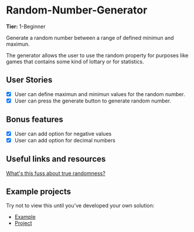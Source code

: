 # Random-Number-Generator

**Tier:** 1-Beginner

Generate a random number between a range of defined minimun and maximun.

The generator allows the user to use the random property for purposes like games that contains some kind of lottary or for statistics.

## User Stories

-   [X] User can define maximun and minimun values for the random number.
-   [X] User can press the generate button to generate random number.

## Bonus features

-   [X] User can add option for negative values
-   [X] User can add option for decimal numbers

## Useful links and resources

[What's this fuss about true randomness?](https://www.random.org/)

## Example projects

Try not to view this until you've developed your own solution:

-   [Example](https://alonjoshua.github.io/random-number-generator/)
-   [Project](https://github.com/AlonJoshua/random-number-generator/)
